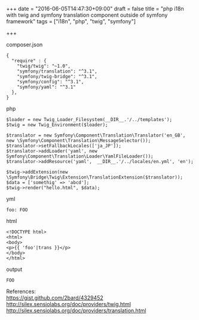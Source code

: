 +++
date = "2016-06-05T14:47:30+09:00"
draft = false
title = "php i18n with twig and symfony translation component outside of symfony framework"
tags = ["i18n", "php", "twig", "symfony"]

+++

<!--more-->

composer.json

```
{
  "require" : {
    "twig/twig": "~1.0",
    "symfony/translation": "^3.1",
    "symfony/twig-bridge": "^3.1",
    "symfony/config": "^3.1",
    "symfony/yaml": "^3.1"
  },
}

```

php

```
$loader = new Twig_Loader_Filesystem(__DIR__.'/../templates');
$twig = new Twig_Environment($loader);

$translator = new Symfony\Component\Translation\Translator('en_GB', new \Symfony\Component\Translation\MessageSelector());
$translator->setFallbackLocales(['ja_JP']);
$translator->addLoader('yaml', new Symfony\Component\Translation\Loader\YamlFileLoader());
$translator->addResource('yaml',  __DIR__.'/../locales/en.yml', 'en');

$twig->addExtension(new \Symfony\Bridge\Twig\Extension\TranslationExtension($translator));
$data = ['somethig' => 'abcd'];
$twig->render("hello.html", $data);
```

yml

```
foo: FOO
```

html

```
<!DOCTYPE html>
<html>
<body>
<p>{{ 'foo'|trans }}</p>
</body>
</html>
```

output

```
FOO
```

References:  
<https://gist.github.com/2bard/4329452>  
<http://silex.sensiolabs.org/doc/providers/twig.html>  
<http://silex.sensiolabs.org/doc/providers/translation.html>  
